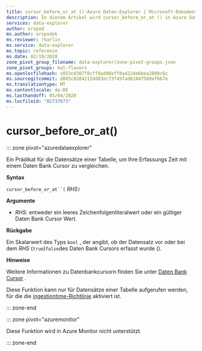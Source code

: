 ```yaml
---
title: cursor_before_or_at ()-Azure Daten-Explorer | Microsoft-Dokumentation
description: In diesem Artikel wird cursor_before_or_at () in Azure Daten-Explorer beschrieben.
services: data-explorer
author: orspod
ms.author: orspodek
ms.reviewer: rkarlin
ms.service: data-explorer
ms.topic: reference
ms.date: 02/19/2020
zone_pivot_group_filename: data-explorer/zone-pivot-groups.json
zone_pivot_groups: kql-flavors
ms.openlocfilehash: c053cd307f8cff8ad00eff0a4224ebbea2808c6c
ms.sourcegitcommit: d885c0204212dd83ec73f45fad6184f580af6b7e
ms.translationtype: MT
ms.contentlocale: de-DE
ms.lasthandoff: 05/04/2020
ms.locfileid: "82737673"
---
```

# <a name="cursor_before_or_at"></a>cursor_before_or_at()

::: zone pivot="azuredataexplorer"

Ein Prädikat für die Datensätze einer Tabelle, um Ihre Erfassungs Zeit mit einem Daten Bank Cursor zu vergleichen.

**Syntax**

`cursor_before_or_at``(` *RHS*`)`

**Argumente**

* *RHS*: entweder ein leeres Zeichenfolgenliteralwert oder ein gültiger Daten Bank Cursor Wert.

**Rückgabe**

Ein Skalarwert des Typs `bool` , der angibt, ob der Datensatz vor oder bei dem *RHS* (`true`)`false`des Daten Bank Cursors erfasst wurde ().

**Hinweise**

Weitere Informationen zu Datenbankcursorn finden Sie unter [Daten Bank Cursor](../management/databasecursor.md) .

Diese Funktion kann nur für Datensätze einer Tabelle aufgerufen werden, für die die [ingestiontime-Richtlinie](../management/ingestiontimepolicy.md) aktiviert ist.

::: zone-end

::: zone pivot="azuremonitor"

Diese Funktion wird in Azure Monitor nicht unterstützt.

::: zone-end
